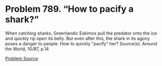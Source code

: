 # Problem 789. “How to pacify a shark?”

When catching sharks, Greenlandic Eskimos pull the predator onto the ice and quickly rip open its belly. But even after this, the shark in its agony poses a danger to people. How to quickly “pacify” her? Source(s): Around the World, 10/87, p.14

[Problem Source](https://www.trizland.ru/tasks/5389/)
